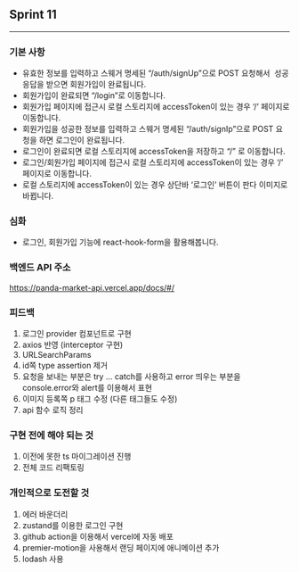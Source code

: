 ## Sprint 11

****
### 기본 사항
- 유효한 정보를 입력하고 스웨거 명세된 “/auth/signUp”으로  POST 요청해서  성공 응답을 받으면 회원가입이 완료됩니다.
- 회원가입이 완료되면 “/login”로 이동합니다.
- 회원가입 페이지에 접근시 로컬 스토리지에 accessToken이 있는 경우 ‘/’ 페이지로 이동합니다.
- 회원가입을 성공한 정보를 입력하고 스웨거 명세된 “/auth/signIp”으로  POST 요청을 하면 로그인이 완료됩니다.
- 로그인이 완료되면 로컬 스토리지에 accessToken을 저장하고 “/” 로 이동합니다.
- 로그인/회원가입 페이지에 접근시 로컬 스토리지에 accessToken이 있는 경우 ‘/’ 페이지로 이동합니다.
- 로컬 스토리지에 accessToken이 있는 경우 상단바 ‘로그인’ 버튼이 판다 이미지로 바뀝니다.

### 심화
- 로그인, 회원가입 기능에 react-hook-form을 활용해봅니다.

### 백엔드 API 주소

https://panda-market-api.vercel.app/docs/#/

### 피드백

1. 로그인 provider 컴포넌트로 구현
2. axios 반영 (interceptor 구현)
3. URLSearchParams
4. id쪽 type assertion 제거
5. 요청을 보내는 부분은 try ... catch를 사용하고 error 띄우는 부분을 console.error와 alert를 이용해서 표현
6. 이미지 등록쪽 p 태그 수정 (다른 태그들도 수정)
7. api 함수 로직 정리 

### 구현 전에 해야 되는 것
1. 이전에 못한 ts 마이그레이션 진행
2. 전체 코드 리팩토링

### 개인적으로 도전할 것

1. 에러 바운더리
2. zustand를 이용한 로그인 구현
3. github action을 이용해서 vercel에 자동 배포
4. premier-motion을 사용해서 랜딩 페이지에 애니메이션 추가
5. lodash 사용